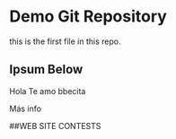 # Demo Git Repository

this is the first file in this repo.

## Ipsum Below

Hola Te amo bbecita

Más info

##WEB SITE CONTESTS

 